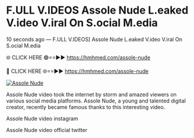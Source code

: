 # F.ULL V.IDEOS Assole Nude L.eaked V.ideo V.iral On S.ocial M.edia

10 seconds ago — F.ULL V.IDEOS] Assole Nude L.eaked V.ideo V.iral On S.ocial M.edia

🌐 CLICK HERE 🟢==►► https://hmhmed.com/assole-nude

🔴 CLICK HERE 🌐==►► https://hmhmed.com/assole-nude

[![Assole Nude](https://i.imgur.com/dJHk4Zq.gif)](https://hmhmed.com/assole-nude)

Assole Nude video took the internet by storm and amazed viewers on various social media platforms. Assole Nude, a young and talented digital creator, recently became famous thanks to this interesting video.

Assole Nude video instagram

Assole Nude video official twitter
